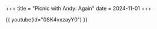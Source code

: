 +++
title = "Picnic with Andy: Again"
date = 2024-11-01
+++

{{ youtube(id="0SK4vxzayY0") }}

<!-- more -->
